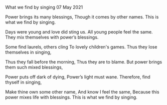 What we find by singing
07 May 2021

Power brings its many blessings,
Though it comes by other names.
This is what we find by singing.

Days were young and love did sting us.
All young people feel the same.
They mix themselves with power’s blessings.

Some find laurels, others cling
To lovely children's games.
Thus they lose themselves in singing,

Thus they fall before the morning,
Thus they are to blame.
But power brings them such mixed blessings,

Power puts off dark of dying,
Power’s light must wane.
Therefore, find thyself in singing,

Make thine own some other name,
And know I feel the same,
Because this power mixes life with blessings.
This is what we find by singing.
  